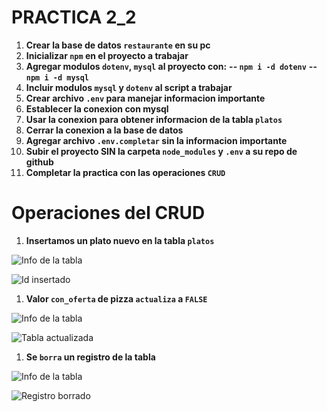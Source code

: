 # PRACTICA 2_2

1. **Crear la base de datos `restaurante` en su pc**
1. **Inicializar `npm` en el proyecto a trabajar**
1. **Agregar modulos `dotenv`, `mysql` al proyecto con:**
**-- ``npm i -d dotenv``**
**-- ``npm i -d mysql``**
1. **Incluir modulos `mysql` y `dotenv` al script a trabajar**
1. **Crear archivo `.env` para manejar informacion importante**
1. **Establecer la conexion con mysql**
1. **Usar la conexion para obtener informacion de la tabla `platos`**
1. **Cerrar la conexion a la base de datos**
1. **Agregar archivo `.env.completar` sin la informacion importante**
1. **Subir el proyecto SIN la carpeta `node_modules` y `.env` a su repo de github**
1. **Completar la practica con las operaciones `CRUD`**

# Operaciones del CRUD

1. **Insertamos un plato nuevo en la tabla `platos`**

![Info de la tabla](https://github.com/aeseb/Imagenes/blob/main/db2a.jpg?raw=true)

![Id insertado](https://github.com/aeseb/Imagenes/blob/main/db2b.jpg?raw=true)

1. **Valor `con_oferta` de pizza `actualiza` a `FALSE`**

![Info de la tabla](https://github.com/aeseb/Imagenes/blob/main/db2c.jpg?raw=true)

![Tabla actualizada](https://github.com/aeseb/Imagenes/blob/main/db2d.jpg?raw=true)

1. **Se `borra` un registro de la tabla**

![Info de la tabla](https://github.com/aeseb/Imagenes/blob/main/db2e.jpg?raw=true)

![Registro borrado](https://github.com/aeseb/Imagenes/blob/main/db2f.jpg?raw=true)

